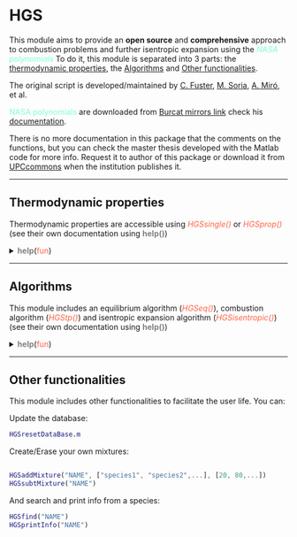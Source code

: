 # HGS

This module aims to provide an **open source** and **comprehensive** approach to combustion
problems and further isentropic expansion using the *<span style="color:Aquamarine">NASA polynomials*
To do it, this module is separated into 3 parts: the [thermodynamic properties](#prop),
the [Algorithms](#alg) and [Other functionalities](#other).


The original script is developed/maintained by 
[C. Fuster](https://www.linkedin.com/in/caleb-fuster-b6a566182/), 
[M. Soria](https://directori.upc.edu/directori/dadesPersona.jsp?id=1003031), 
[A. Miró](https://directori.upc.edu/directori/dadesPersona.jsp?id=1126813), et al.

<span style="color:Aquamarine">NASA polynomials</span> are downloaded from [Burcat mirrors link](http://garfield.chem.elte.hu/Burcat/THERM.DAT)
check his [documentation](http://garfield.chem.elte.hu/Burcat/Archives/2005.pdf).

There is no more documentation in this package that the comments on the functions, but you can check the master thesis developed with the Matlab code for more info.
Request it to author of this package or download it from [UPCcommons](https://upcommons.upc.edu/discover?filtertype_1=author&filter_relational_operator_1=contains&filter_1=Caleb+Fuster&submit_apply_filter=)
when the institution publishes it.



---
<h2 id="prop"> Thermodynamic properties </h2>

Thermodynamic properties are accessible  using 
<span style="color:tomato">*HGSsingle()*</span> or <span style="color:tomato">*HGSprop()*</span>
(see their own documentation using **<span style="color:grey">help()</span>**)


<details>
<summary><span style="font-weight: bold;color:grey">help</span>(<span style="color:tomato">fun</span>)</summary>
<details id="hgssingle">
    <summary><span style="color:tomato">HGSsingle</span></summary>

    *+*+*+*+*+*+*+*+*+*+*+*+*+*+*+*+*+*+*+*+*+*+*+*+*+*+*+*+*+*+*+*+*+*+*+*+*+*+*

    res = hgs_single(species, prop, T, P)

    *+*+*+*+*+*+*+*+*+*+*+*+*+*+*+*+*+*+*+*+*+*+*+*+*+*+*+*+*+*+*+*+*+*+*+*+*+*+*

    hgs_single returns the property of a species

    *+*+*+*+*+*+*+*+*+*+*+*+*+*+*+*+*+*+*+*+*+*+*+*+*+*+*+*+*+*+*+*+*+*+*+*+*+*+*
    Inputs:
    -----------------------------------------------------------------------------
    species --> String or numbers of species
    prop --> Property requested (see below)
    T --> [K] Temperature
    P --> [bar] Pressure

    *+*+*+*+*+*+*+*+*+*+*+*+*+*+*+*+*+*+*+*+*+*+*+*+*+*+*+*+*+*+*+*+*+*+*+*+*+*+*
    Outputs:
    -----------------------------------------------------------------------------
    res --> Property result
          mm [g/mol]
          cp [kJ/(mol*K)]
          cv [kJ/(mol*K)]
          h [kJ/mol]
          s [kJ/(mol*K)]
          g [kJ/mol]

    *+*+*+*+*+*+*+*+*+*+*+*+*+*+*+*+*+*+*+*+*+*+*+*+*+*+*+*+*+*+*+*+*+*+*+*+*+*+*
    * Matlab HGS 2.0
    * By Caleb Fuster, Manel Soria and Arnau Miró
    * ESEIAAT UPC
</details>
<details id="hgsprop">
    <summary><span style="color:tomato">HGSprop</span></summary>

    *+*+*+*+*+*+*+*+*+*+*+*+*+*+*+*+*+*+*+*+*+*+*+*+*+*+*+*+*+*+*+*+*+*+*+*+*+*+*

    var = hgs_prop(species, n, T, P, *args)

    *+*+*+*+*+*+*+*+*+*+*+*+*+*+*+*+*+*+*+*+*+*+*+*+*+*+*+*+*+*+*+*+*+*+*+*+*+*+*

    hgs_prop returns the properties of the mixture of gasses

    *+*+*+*+*+*+*+*+*+*+*+*+*+*+*+*+*+*+*+*+*+*+*+*+*+*+*+*+*+*+*+*+*+*+*+*+*+*+*
    Inputs:
    -----------------------------------------------------------------------------
    species --> String or numbers of species
    prop --> Property requested (see below)
    T --> [K] Temperature
    P --> [bar] Pressure
    *args --> Expected return: 'Mm' 'Cp' 'Cv' 'H' 'S' 'G' 'Rg' 'gamma' 'a'
                               If it is empty, all the properties will be
                               return

    *+*+*+*+*+*+*+*+*+*+*+*+*+*+*+*+*+*+*+*+*+*+*+*+*+*+*+*+*+*+*+*+*+*+*+*+*+*+*
    Outputs:
    -----------------------------------------------------------------------------
    var --> Property result
          mm [g/mol]
          cp [kJ/K]
          cv [kJ/K]
          h [kJ]
          s [kJ/K]
          g [kJ]
          Rg [kJ/(kg*K)]
          gamma
          a [m/s]

    *+*+*+*+*+*+*+*+*+*+*+*+*+*+*+*+*+*+*+*+*+*+*+*+*+*+*+*+*+*+*+*+*+*+*+*+*+*+*
    * Matlab HGS 2.0
    * By Caleb Fuster, Manel Soria and Arnau Miró
    * ESEIAAT UPC
</details>
</details>



---
<h2 id="alg"> Algorithms </h2>

This module includes an equilibrium algorithm (<span style="color:tomato">*HGSeq()*</span>), 
combustion algorithm (<span style="color:tomato">*HGStp()*</span>) and 
isentropic expansion algorithm (<span style="color:tomato">*HGSisentropic()*</span>)
(see their own documentation using <span style="color:grey">**help()**</span>)


<details>
<summary><span style="font-weight: bold;color:grey">help</span>(<span style="color:tomato">fun</span>)</summary>
<details id="hgseq">
    <summary><span style="color:tomato">HGSeq</span></summary>

     *+*+*+*+*+*+*+*+*+*+*+*+*+*+*+*+*+*+*+*+*+*+*+*+*+*+*+*+*+*+*+*+*+*+*+*+*+*+*

    species, n, Gmin = hgs_eq(species, n0, T, P, **kwargs)

    *+*+*+*+*+*+*+*+*+*+*+*+*+*+*+*+*+*+*+*+*+*+*+*+*+*+*+*+*+*+*+*+*+*+*+*+*+*+*

    hgs_eq calculates the species mols equilibrium at a certain temperature
    and pressure

    *+*+*+*+*+*+*+*+*+*+*+*+*+*+*+*+*+*+*+*+*+*+*+*+*+*+*+*+*+*+*+*+*+*+*+*+*+*+*
    Inputs:
    -----------------------------------------------------------------------------
    species --> String or numbers of species
    n0 --> [mol] Initial mixture
    T --> [K] Temperature. Could be a single value or an array.
    P --> [bar] Pressure
    **kwargs --> opti_eq= Options for the minimize Scipy function

    *+*+*+*+*+*+*+*+*+*+*+*+*+*+*+*+*+*+*+*+*+*+*+*+*+*+*+*+*+*+*+*+*+*+*+*+*+*+*
    Outputs:
    -----------------------------------------------------------------------------
    species --> Species
    n --> [mol] Final mixture
    Gmin --> [kJ] Minimum Gibbs free energy

    *+*+*+*+*+*+*+*+*+*+*+*+*+*+*+*+*+*+*+*+*+*+*+*+*+*+*+*+*+*+*+*+*+*+*+*+*+*+*
    * Matlab HGS 2.0
    * By Caleb Fuster, Manel Soria and Arnau Miró
    * ESEIAAT UPC
</details>
<details id="hgstp">
    <summary><span style="color:tomato">HGStp</span></summary>

    *+*+*+*+*+*+*+*+*+*+*+*+*+*+*+*+*+*+*+*+*+*+*+*+*+*+*+*+*+*+*+*+*+*+*+*+*+*+*

    Tp, n, species, flag = hgs_tp(species, n0, tipo, V0, P, **kwargs)

    *+*+*+*+*+*+*+*+*+*+*+*+*+*+*+*+*+*+*+*+*+*+*+*+*+*+*+*+*+*+*+*+*+*+*+*+*+*+*

    hgs_tp calculates the reaction temperature considering dissociation,
    and the products composition in equilibrium

    *+*+*+*+*+*+*+*+*+*+*+*+*+*+*+*+*+*+*+*+*+*+*+*+*+*+*+*+*+*+*+*+*+*+*+*+*+*+*
    Inputs:
    -----------------------------------------------------------------------------
    species --> String or numbers of species
    n0 --> [mols] Number of mols of each species
    tipo --> Entry type that defines the state of the input.
             It can be 'T' or 'H'
    V0 --> Entry that should be for type:'T'   V0=T [K] input temperature
                                         'H'   V0=H [kJ] input enthalpy
    P --> [bar] Mixture pressure
    **kwargs --> opti_eq= Options for the minimize Scipy function
                 opt_sec= Dictionary with the options for the secant method.
                        "xmin": [K] Temperature minimum for the solver;
                        "xmax" [K] Temperature maximum for the solver;
                        "maxiter" Max iterations for the solver;
                        "epsx" Diferential T where the solver reachs the solution;
                        "epsy" Diferential S where the solver reachs the solution;
                        "fchange" T difference where secant method is
                                 changed by bisection method;
                        "tipo" Select between: 'Frozen' for frozen flow
                                              'Shifting' for shifting flow
                        "info" Detailed info == 1; No info == 0.
                        "dTp" Improve the velocity with the approximation of
                              parabola. +- dTp
                        opt_sec = {"xmin": 300, "xmax": 4000, "maxiter": 200,
                                   "epsx": 0.1, "epsy": 1, "tipo": "Shifting",
                                   "fchange": 5, "info": 0, "dTp": 100}

    *+*+*+*+*+*+*+*+*+*+*+*+*+*+*+*+*+*+*+*+*+*+*+*+*+*+*+*+*+*+*+*+*+*+*+*+*+*+*
    Outputs:
    -----------------------------------------------------------------------------
    Tp --> [K] Final temperature
    n --> [mol] Final mixture
    species --> String or numbers of species
    flag --> Solver error detection:
                  1  Solver has reached the solution
                 -1  Solver failed. Maximum iterations
                 -2  Solver failed. Initial sign change not found

    *+*+*+*+*+*+*+*+*+*+*+*+*+*+*+*+*+*+*+*+*+*+*+*+*+*+*+*+*+*+*+*+*+*+*+*+*+*+*
    * Matlab HGS 2.0
    * By Caleb Fuster, Manel Soria and Arnau Miró
    * ESEIAAT UPC
</details>
<details id="hgsisentropic">
    <summary><span style="color:tomato">HGSisentropic</span></summary>

    *+*+*+*+*+*+*+*+*+*+*+*+*+*+*+*+*+*+*+*+*+*+*+*+*+*+*+*+*+*+*+*+*+*+*+*+*+*+*+*

    Tp, n, species, v2, M2, flag = hgs_isentropic(species, n0, T0, P0, P1, **kwargs)

    *+*+*+*+*+*+*+*+*+*+*+*+*+*+*+*+*+*+*+*+*+*+*+*+*+*+*+*+*+*+*+*+*+*+*+*+*+*+*+*

    hgs_tp calculates the outlet variables for an isentropic expansion

    *+*+*+*+*+*+*+*+*+*+*+*+*+*+*+*+*+*+*+*+*+*+*+*+*+*+*+*+*+*+*+*+*+*+*+*+*+*+*+*
    Inputs:
    -------------------------------------------------------------------------------
    species --> String or numbers of species
    n0 --> [mols] Number of mols of each species
    T0 --> [K] Initial temperature
    P0 --> [bar] Inlet pressure
    P1 --> [bar] Exit pressure
    **kwargs --> opti_eq= Options for the minimize Scipy function
                 opt_sec= Dictionary with the options for the secant method.
                        "xmin": [K] Temperature minimum for the solver;
                        "xmax" [K] Temperature maximum for the solver;
                        "maxiter" Max iterations for the solver;
                        "epsx" Diferential T where the solver reachs the solution;
                        "epsy" Diferential S where the solver reachs the solution;
                        "fchange" T difference where secant method is
                                 changed by bisection method;
                        "tipo" Select between: 'Frozen' for frozen flow
                                              'Shifting' for shifting flow
                        "info" Detailed info == 1; No info == 0.
                        "dTp" Improve the velocity with the approximation of
                              parabola. +- dTp
                        opt_sec = {"xmin": 300, "xmax": 4000, "maxiter": 200,
                                   "epsx": 0.1, "epsy": 1, "tipo": "Shifting",
                                   "fchange": 5, "info": 0, "dTp": 100}

    *+*+*+*+*+*+*+*+*+*+*+*+*+*+*+*+*+*+*+*+*+*+*+*+*+*+*+*+*+*+*+*+*+*+*+*+*+*+*
    Outputs:
    -----------------------------------------------------------------------------
    Tp --> [K] Exit temperature
    n --> [mols] Species resultant mols
    species --> String or numbers of species
    v2 --> [m/s] Velocity of the mixture
    M2 --> [Mach] Mach of the mixture
    flag --> Solver error detection:
                  1  Solver has reached the solution
                 -1  Solver failed. Maximum iterations
                 -2  Solver failed. Initial sign change not found

    *+*+*+*+*+*+*+*+*+*+*+*+*+*+*+*+*+*+*+*+*+*+*+*+*+*+*+*+*+*+*+*+*+*+*+*+*+*+*
    * Matlab HGS 2.0
    * By Caleb Fuster, Manel Soria and Arnau Miró
    * ESEIAAT UPC
</details>
</details>

---
<h2 id="other"> Other functionalities</h2>

This module includes other functionalities to facilitate the user life. 
You can:

Update the database:

```Matlab
HGSresetDataBase.m
```

Create/Erase your own mixtures:

```Matlab

HGSaddMixture("NAME", ["species1", "species2",...], [20, 80,...])
HGSsubtMixture("NAME")
```

And search and print info from a species:

```Matlab
HGSfind("NAME")
HGSprintInfo("NAME")
```
